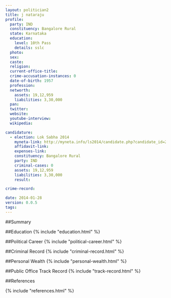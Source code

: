 ```yaml
---
layout: politician2
title: j nataraju
profile: 
  party: IND
  constituency: Bangalore Rural
  state: Karnataka
  education: 
    level: 10th Pass
    details: sslc
  photo: 
  sex: 
  caste: 
  religion: 
  current-office-title: 
  crime-accusation-instances: 0
  date-of-birth: 1957
  profession: 
  networth: 
    assets: 19,12,959
    liabilities: 3,30,000
  pan: 
  twitter: 
  website: 
  youtube-interview: 
  wikipedia: 

candidature: 
  - election: Lok Sabha 2014
    myneta-link: http://myneta.info/ls2014/candidate.php?candidate_id=2516
    affidavit-link: 
    expenses-link: 
    constituency: Bangalore Rural 
    party: IND
    criminal-cases: 0
    assets: 19,12,959
    liabilities: 3,30,000
    result:  

crime-record: 

date: 2014-01-28
version: 0.0.5
tags: 
---
```

##Summary


##Education
{% include "education.html" %}


##Political Career
{% include "political-career.html" %}


##Criminal Record
{% include "criminal-record.html" %}


##Personal Wealth
{% include "personal-wealth.html" %}


##Public Office Track Record
{% include "track-record.html" %}


##References


{% include "references.html" %}